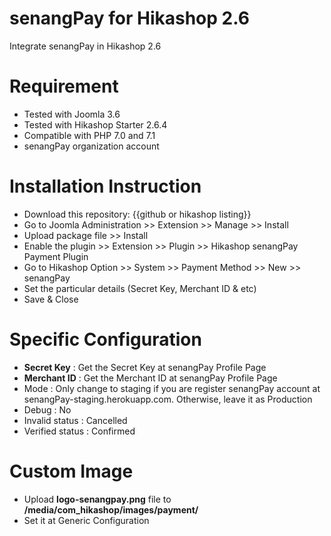 # senangPay for Hikashop 2.6
Integrate senangPay in Hikashop 2.6

# Requirement

  * Tested with Joomla 3.6
  * Tested with Hikashop Starter 2.6.4
  * Compatible with PHP 7.0 and 7.1
  * senangPay organization account

# Installation Instruction

  * Download this repository: {{github or hikashop listing}}
  * Go to Joomla Administration >> Extension >> Manage >> Install
  * Upload package file >> Install
  * Enable the plugin >> Extension >> Plugin >> Hikashop senangPay Payment Plugin
  * Go to Hikashop Option >> System >> Payment Method >> New >> senangPay
  * Set the particular details (Secret Key, Merchant ID & etc)
  * Save & Close
  
# Specific Configuration

  * **Secret Key** : Get the Secret Key at senangPay Profile Page
  * **Merchant ID** : Get the Merchant ID at senangPay Profile Page
  * Mode : Only change to staging if you are register senangPay account at senangPay-staging.herokuapp.com. Otherwise, leave it as Production
  * Debug : No
  * Invalid status : Cancelled
  * Verified status : Confirmed
  
# Custom Image

  * Upload **logo-senangpay.png** file to **/media/com_hikashop/images/payment/**
  * Set it at Generic Configuration
  
